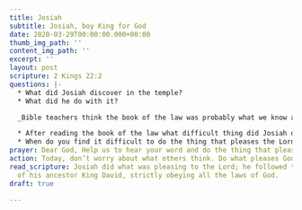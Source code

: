 ```yaml
---
title: Josiah
subtitle: Josiah, boy King for God
date: 2020-03-29T00:00:00.000+00:00
thumb_img_path: ''
content_img_path: ''
excerpt: ''
layout: post
scripture: 2 Kings 22:2
questions: |-
  * What did Josiah discover in the temple?
  * What did he do with it?

  _Bible teachers think the book of the law was probably what we know as Deuteronomy in our Bible. It was recorded by Moses and contained the 10 commandments._

  * After reading the book of the law what difficult thing did Josiah do?
  * When do you find it difficult to do the thing that pleases the Lord?
prayer: Dear God, Help us to hear your word and do the thing that pleases you.
action: Today, don’t worry about what others think. Do what pleases God!
read_scripture: Josiah did what was pleasing to the Lord; he followed the example
  of his ancestor King David, strictly obeying all the laws of God.
draft: true

---
```

